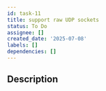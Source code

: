 ```yaml
---
id: task-11
title: support raw UDP sockets
status: To Do
assignee: []
created_date: '2025-07-08'
labels: []
dependencies: []
---
```


## Description
